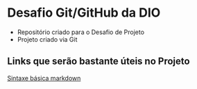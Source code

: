 # Desafio Git/GitHub da DIO

 - Repositório criado para o Desafio de Projeto  
 - Projeto criado via Git

## Links que serão bastante úteis no Projeto

[Sintaxe básica markdown](https://www.markdownguide.org/basic-syntax/)